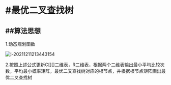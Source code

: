 # #最优二叉查找树

## ##算法思想

1.动态规划函数

![i-20211211213443154](C:\Users\26977\AppData\Roaming\Typora\typora-user-images\image-20211211213443154.png)

2.按照上述公式更新C[][]二维表，R二维表，根据两个二维表输出最小平均比较次数，平均最小概率矩阵，最优二叉查找树对应的根节点，并根据根节点矩阵画出最优二叉查找树